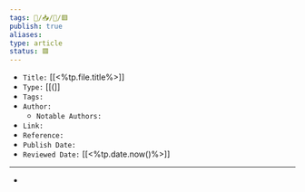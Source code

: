 ```yaml
---
tags: 🧠️/📥️/📰️/🟥️
publish: true
aliases: 
type: article
status: 🟥️
---
```


- `Title:` [[<%tp.file.title%>]]
- `Type:` [[(]]
- `Tags:` 
- `Author:` 
	- `Notable Authors:` 
- `Link:` 
- `Reference:` 
- `Publish Date:` 
- `Reviewed Date:` [[<%tp.date.now()%>]]

---

- 